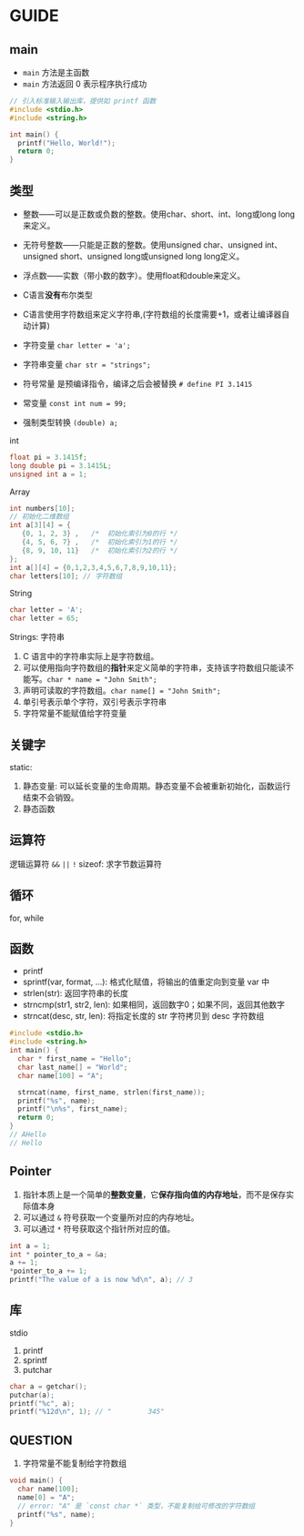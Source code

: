 # GUIDE

## main
- `main` 方法是主函数
- `main` 方法返回 0 表示程序执行成功
```c
// 引入标准输入输出库，提供如 printf 函数
#include <stdio.h>
#include <string.h>

int main() {
  printf("Hello, World!");
  return 0;
}
```

## 类型
- 整数——可以是正数或负数的整数。使用char、short、int、long或long long来定义。
- 无符号整数——只能是正数的整数。使用unsigned char、unsigned int、unsigned short、unsigned long或unsigned long long定义。
- 浮点数——实数（带小数的数字）。使用float和double来定义。
- C语言**没有**布尔类型
- C语言使用字符数组来定义字符串,(字符数组的长度需要+1，或者让编译器自动计算)

- 字符变量 `char letter = 'a';`
- 字符串变量 `char str = "strings";`
- 符号常量 是预编译指令，编译之后会被替换 `# define PI 3.1415`
- 常变量 `const int num = 99;`
- 强制类型转换 `(double) a;`

int
```c
float pi = 3.1415f;
long double pi = 3.1415L;
unsigned int a = 1;
```
  
Array
```c
int numbers[10];
// 初始化二维数组
int a[3][4] = {  
   {0, 1, 2, 3} ,   /*  初始化索引为0的行 */
   {4, 5, 6, 7} ,   /*  初始化索引为1的行 */
   {8, 9, 10, 11}   /*  初始化索引为2的行 */
};
int a[][4] = {0,1,2,3,4,5,6,7,8,9,10,11};
char letters[10]; // 字符数组
```

String
```c
char letter = 'A';
char letter = 65;
```

Strings: 字符串
1. C 语言中的字符串实际上是字符数组。
2. 可以使用指向字符数组的**指针**来定义简单的字符串，支持该字符数组只能读不能写。`char * name = "John Smith";`
3. 声明可读取的字符数组。`char name[] = "John Smith";`
4. 单引号表示单个字符，双引号表示字符串
5. 字符常量不能赋值给字符变量

## 关键字
static:
  1. 静态变量: 可以延长变量的生命周期。静态变量不会被重新初始化，函数运行结束不会销毁。
  2. 静态函数



## 运算符
逻辑运算符 `&&` `||` `!`
sizeof: 求字节数运算符

## 循环
for, while

## 函数
- printf
- sprintf(var, format, ...): 格式化赋值，将输出的值重定向到变量 var 中
- strlen(str): 返回字符串的长度
- strncmp(str1, str2, len): 如果相同，返回数字0；如果不同，返回其他数字
- strncat(desc, str, len): 将指定长度的 str 字符拷贝到 desc 字符数组


```c
#include <stdio.h>
#include <string.h>
int main() {
  char * first_name = "Hello";
  char last_name[] = "World";
  char name[100] = "A";

  strncat(name, first_name, strlen(first_name));
  printf("%s", name);
  printf("\n%s", first_name);
  return 0;
}
// AHello
// Hello
```

## Pointer
1. 指针本质上是一个简单的**整数变量**，它**保存指向值的内存地址**，而不是保存实际值本身
2. 可以通过 `&` 符号获取一个变量所对应的内存地址。
3. 可以通过 `*` 符号获取这个指针所对应的值。

```c
int a = 1;
int * pointer_to_a = &a;
a += 1;
*pointer_to_a += 1;
printf("The value of a is now %d\n", a); // 3
```

## 库
stdio
1. printf
2. sprintf
3. putchar

```c
char a = getchar();
putchar(a);
printf("%c", a);
printf("%12d\n", 1); // "         345"
```

## QUESTION
1. 字符常量不能复制给字符数组
```c
void main() {
  char name[100];
  name[0] = "A";
  // error: "A" 是 `const char *` 类型，不能复制给可修改的字符数组
  printf("%s", name);
}
```